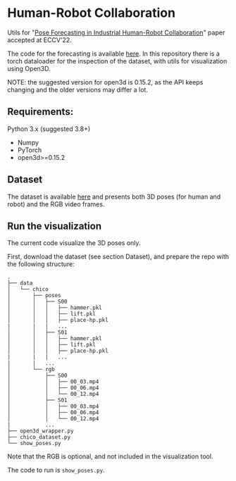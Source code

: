# Human-Robot Collaboration
Utils for "[Pose Forecasting in Industrial Human-Robot Collaboration](https://pythondig.com/r/repository-for-pose-forecasting-in-industrial-humanrobot-collaboration-eccv)" paper accepted at ECCV'22. 

The code for the forecasting is available [here](https://github.com/AlessioSam/CHICO-PoseForecasting/).
In this repository there is a torch dataloader for the inspection of the dataset, with utils for visualization using Open3D. 

NOTE: the suggested version for open3d is 0.15.2, as the API keeps changing and the older versions may differ a lot.


## Requirements:
Python 3.x (suggested 3.8+)
- Numpy
- PyTorch
- open3d>=0.15.2

## Dataset
The dataset is available [here](https://univr-my.sharepoint.com/:f:/g/personal/federico_cunico_univr_it/Eh3Mau4d7WpLpP06TsMimzABKD344Bmy3xFFk473QlPrhA?e=rwLhhV) and presents both 3D poses (for human and robot) and the RGB video frames.

## Run the visualization
The current code visualize the 3D poses only.

First, download the dataset (see section Dataset), and prepare the repo with the following structure:

```
.
├── data
│   └── chico
│       ├── poses
│       │   ├── S00
│       │   │   ├── hammer.pkl
│       │   │   ├── lift.pkl
│       │   │   ├── place-hp.pkl
|       |   |   ...
│       │   ├── S01
│       │   │   ├── hammer.pkl
│       │   │   ├── lift.pkl
│       │   │   ├── place-hp.pkl
|       |   |   ...
|       |   ...
│       └── rgb
│           ├── S00
│           │   ├── 00_03.mp4
│           │   ├── 00_06.mp4
│           │   └── 00_12.mp4
│           ├── S01
│           │   ├── 00_03.mp4
│           │   ├── 00_06.mp4
│           │   └── 00_12.mp4
|           ...
├── open3d_wrapper.py
├── chico_dataset.py
└── show_poses.py
```
Note that the RGB is optional, and not included in the visualization tool.

The code to run is `show_poses.py`. 
